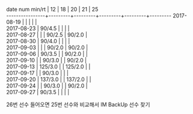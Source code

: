 date num min/rt |    12   |    18   |    20   |    21   |    25   
----------------+---------+---------+---------+---------+---------
2017-08-19      |         |         |         |         |        
2017-08-23      |  90/4.5 |         |         |         |        
2017-08-27      |         |         |  90/2.5 |  90/2.0 |        
2017-08-30      |  90/4.0 |         |         |         |        
2017-09-03      |         |         |  90/2.0 |  90/2.0 |        
2017-09-06      |  90/3.5 |         |  90/2.0 |         |        
2017-09-10      |         |  90/3.0 |         |  90/2.0 |        
2017-09-13      | 125/3.0 |         | 125/2.0 |         |        
2017-09-17      |         |  90/3.0 |         |         |        
2017-09-20      | 137/3.0 |         | 137/2.0 |         |        
2017-09-24      |         |  90/3.0 |         |  90/2.0 |        
2017-09-27      |  90/3.5 |         |         |         |        

26번 선수 들어오면 25번 선수와 비교해서 IM BackUp 선수 찾기
